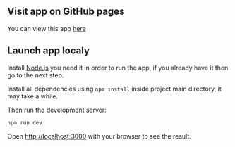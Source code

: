 ## Visit app on GitHub pages
You can view this app [here](https://adamwasowicz.github.io/business-site)

## Launch app localy
Install [Node.js](https://nodejs.org/en/download) you need it in order to run the app, if you already have it then go to the next step.

Install all dependencies using ```npm install``` inside project main directory, it may take a while.

Then run the development server:
```bash
npm run dev
```

Open [http://localhost:3000](http://localhost:3000) with your browser to see the result.